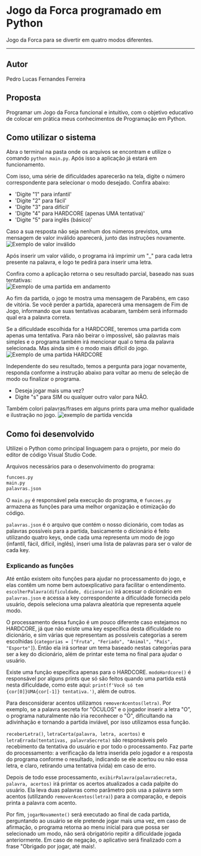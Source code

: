 # Jogo da Forca programado em Python
Jogo da Forca para se divertir em quatro modos diferentes.

***

## Autor
Pedro Lucas Fernandes Ferreira

## Proposta
Programar um Jogo da Forca funcional e intuitivo, com o objetivo educativo de colocar em prática meus conhecimentos de Programação em Python.

## Como utilizar o sistema
Abra o terminal na pasta onde os arquivos se encontram e utilize o comando ``python main.py``. Após isso a aplicação já estará em funcionamento.

Com isso, uma série de dificuldades aparecerão na tela, digite o número correspondente para selecionar o modo desejado. Confira abaixo:
- 'Digite "1" para infantil'
- 'Digite "2" para fácil'
- 'Digite "3" para difícil'
- 'Digite "4" para HARDCORE (apenas UMA tentativa)'
- 'Digite "5" para inglês (básico)'

Caso a sua resposta não seja nenhum dos números previstos, uma mensagem de valor inválido aparecerá, junto das instruções novamente. <br>
![Exemplo de valor inválido](https://i.imgur.com/yStVuDV.png)

Após inserir um valor válido, o programa irá imprimir um "_" para cada letra presente na palavra, e logo te pedirá para inserir uma letra.

Confira como a aplicação retorna o seu resultado parcial, baseado nas suas tentativas: <br>
![Exemplo de uma partida em andamento](https://i.imgur.com/YEtMJhP.png)

Ao fim da partida, o jogo te mostra uma mensagem de Parabéns, em caso de vitória. Se você perder a partida, aparecerá uma mensagem de Fim de Jogo, informando que suas tentativas acabaram, também será informado qual era a palavra correta.

Se a dificuldade escolhida for a HARDCORE, teremos uma partida com apenas uma tentativa. Para não beirar o impossível, são palavras mais simples e o programa também irá mencionar qual o tema da palavra selecionada. Mas ainda sim é o modo mais difícil do jogo.
![Exemplo de uma partida HARDCORE](https://i.imgur.com/I7VQXlv.png)

Independente do seu resultado, temos a pergunta para jogar novamente, responda conforme a instrução abaixo para voltar ao menu de seleção de modo ou finalizar o programa.
- Deseja jogar mais uma vez?
- Digite "s" para SIM ou qualquer outro valor para NÃO.

Também colori palavras/frases em alguns prints para uma melhor qualidade e ilustração no jogo.
![exemplo de partida vencida](https://i.imgur.com/jgRC5LF.png)

## Como foi desenvolvido
Utilizei o Python como principal linguagem para o projeto, por meio do editor de código Visual Studio Code.

Arquivos necessários para o desenvolvimento do programa:
```bash
funcoes.py
main.py
palavras.json
```

O ``main.py`` é responsável pela execução do programa, e ``funcoes.py`` armazena as funções para uma melhor organização e otimização do código.

``palavras.json`` é o arquivo que contém o nosso dicionário, com todas as palavras possíveis para a partida, basicamente o dicionário é feito utilizando quatro keys, onde cada uma representa um modo de jogo (infantil, fácil, difícil, inglês), inseri uma lista de palavras para ser o valor de cada key.

### Explicando as funções
Até então existem oito funções para ajudar no processamento do jogo, e elas contêm um nome bem autoexplicativo para facilitar o entendimento. ``escolherPalavra(dificuldade, dicionario)`` irá acessar o dicionário em ``palavras.json`` e acessa a key correspondente a dificuldade fornecida pelo usuário, depois seleciona uma palavra aleatória que representa aquele modo.

O processamento dessa função é um pouco diferente caso estejamos no HARDCORE, já que não existe uma key específica desta dificuldade no dicionário, e sim várias que representam as possíveis categorias a serem escolhidas (``categorias = ["Fruta", "Feriado", "Animal", "País", "Esporte"]``). Então ela irá sortear um tema baseado nestas categorias para ser a key do dicionário, além de printar este tema no final para ajudar o usuário.

Existe uma função específica apenas para o HARDCORE. ``modoHardcore()`` é responsável por alguns prints que só são feitos quando uma partida está nesta dificuldade, como este aqui: ``print(f'Você só tem {cor[0]}UMA{cor[-1]} tentativa.')``, além de outros.

Para desconsiderar acentos utilizamos ``removerAcentos(letra)``. Por exemplo, se a palavra secreta for "ÓCULOS" e o jogador inserir a letra "O", o programa naturalmente não iria reconhecer o "Ó", dificultando na adivinhação e tornando a partida inviável, por isso utilizamos essa função.

``receberLetra()``, ``letraCerta(palavra, letra, acertos)`` e ``letraErrada(tentativas, palavraSecreta)`` são responsáveis pelo recebimento da tentativa do usuário e por todo o processamento. Faz parte do processamento: a verificação da letra inserida pelo jogador e a resposta do programa conforme o resultado, indicando se ele acertou ou não essa letra, e claro, retirando uma tentativa (vida) em caso de erro.

Depois de todo esse processamento, ``exibirPalavra(palavraSecreta, palavra, acertos)`` irá printar os acertos atualizados a cada palpite do usuário. Ela leva duas palavras como parâmetro pois usa a palavra sem acentos (utilizando ``removerAcentos(letra)``) para a comparação, e depois printa a palavra com acento.

Por fim, ``jogarNovamente()`` será executado ao final de cada partida, perguntando ao usuário se ele pretende jogar mais uma vez, em caso de afirmação, o programa retorna ao menu inicial para que possa ser selecionado um modo, não será obrigatório repitir a dificuldade jogada anteriormente. Em caso de negação, o aplicativo será finalizado com a frase "Obrigado por jogar, até mais!.
